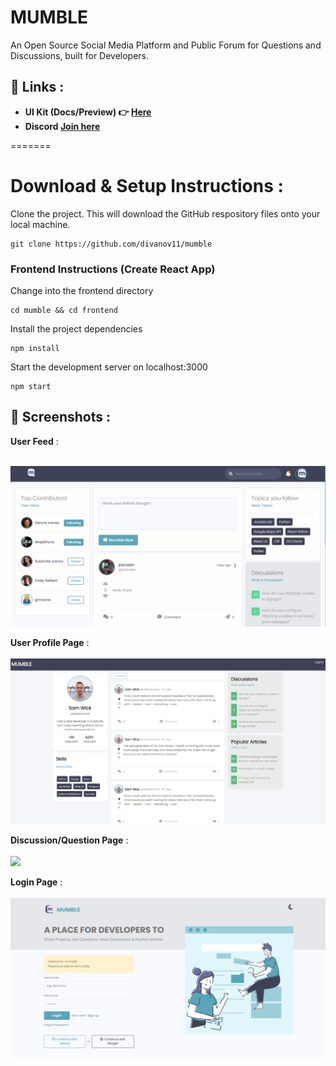 # MUMBLE
An Open Source Social Media Platform and Public Forum for Questions and Discussions, built for Developers.

## 🔗 Links :
- **UI Kit (Docs/Preview) 👉 [Here](http://mumble-lp.s3-website-us-west-2.amazonaws.com/)**
- **Discord [Join here](https://discord.gg/TxgpyK8pzf)**


=======
# Download & Setup Instructions :

Clone the project. This will download the GitHub respository files onto your local machine. 

```Shell
git clone https://github.com/divanov11/mumble
```

### Frontend Instructions (Create React App)
Change into the frontend directory
```Shell
cd mumble && cd frontend
```
Install the project dependencies
```Shell
npm install
```
Start the development server on localhost:3000
```Shell
npm start
```

## 📸 Screenshots :
**User Feed** : <br/><br/>

<img src="./images/home-page.PNG" width=600 />

**User Profile Page** : <br/><br/>
<img src="./images/profile-page.PNG" width=600 />

**Discussion/Question Page** : <br/><br/>
<img src="./images/discussion-page.PNG" width=600 />

**Login Page** : <br/><br/>
<img src="./images/login-page.PNG" width=600 />
